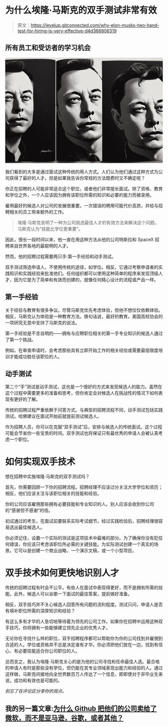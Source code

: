 # 为什么埃隆·马斯克的双手测试非常有效

> 原文：<https://levelup.gitconnected.com/why-elon-musks-two-hand-test-for-hiring-is-very-effective-d4d366806319>

## 所有员工和受访者的学习机会

![](img/4739ab5d139bc3cec76e535c8df32c70.png)

我们看到的大多是通过面试这种传统的用人方式。人们认为他们通过这种方式为公司获得了最好的人才。但是如果我告诉你常规的方法既费时又不确定呢？

你正在招聘的人可能非常适合这个职位，或者他们非常擅长面试。除了资格、教育和学位之外，一个人应该因为拥有该职位所需的知识和必要的能力而被录用。

雇用最好的候选人对公司的发展很重要。一次错误的聘用可能代价高昂，并给与招聘相关的员工带来额外的工作。

> 埃隆·马斯克发明了一种为公司挑选最佳人才的有效方法来解决这个问题。马斯克认为“技能比学位更重要”。

因此，很长一段时间以来，他一直在用这种方法从他的公司特斯拉和 SpaceX 招聘来自世界各地的最聪明的人才。

然而，他的招聘过程需要两只手:第一手经验和动手测试。

双手测试筛选申请人，不使用传统的途径，如学位。相反，它通过考察申请者的实践知识和实践经验来批准他们。任何组织都可以使用这种简单的程序来发现顶级人才，因为它是为了简单和有效而创建的，就像任何精心设计的流程或产品一样。

## 第一手经验

关于经验与教育有很多争议。尽管马斯克优先考虑体验，但他不想仅仅依赖体验。相反，马斯克认为体验是一种教育方法。换句话说，最好的教育。美国高校协会的一项研究无意中支持了马斯克的说法。

第一手经验是不言自明的——拥有与应聘职位相关的第一手专业知识的候选人通过了第一个挑战。

例如，在审查申请时，会考虑那些具有立即开始工作的相关经验或需要最低限度培训才能成功胜任该职位的人。

## 动手测试

第二个“手”测试是动手测试，这也是一个很好的方式来发现候选人的能力。虽然在这个过程中需要更多的准备和思考，但你肯定会对候选人在挑战性的情况下如何表现有更好的了解。

传统的招聘过程严重依赖于问答方式。与典型的招聘流程不同，动手测试包括实践测试。哈佛建议在面试开始前就提前测试候选人。

作为招聘人员，你可以在克服“双手测试”后，安排与候选人的传统面试。这个过程可能会节省你一些宝贵的时间。双手测试也将保证只有最优秀的申请人会被认真考虑一个职位。

# 如何实现双手技术

想在招聘中实施埃隆·马斯克的双手测试吗？

首先，你需要回顾一下你的招聘流程。招聘经理不应该过分关注大学学位和资历；相反，他们应该关注与该职位相关的技能和经验。

你的公司应该雇佣那些拥有必要技能和专业知识的人。别人应该会收到你公司的“感谢但不感谢”的信。

初试通过的考生，在面试前要联系实际考试细节。经过实践检验后，招聘经理很容易选出最佳候选人。

你必须记住，设置一个实际的测试是这项技术中最难的部分。为了确保你没有犯任何错误，你应该只考虑该职位所必需的关键技能。为实际测试创建一个真实的场景。它可以是创建一个商业战略，一个演示文稿，或一个小型项目。

# 双手技术如何更快地识别人才

传统的招聘过程有时会不公平。有些人在面试中表现得更好，而不是拥有所需的技能。此外，候选人可以谷歌一下面试的最佳答案，提前做好准备。

相反，双手技巧并不关心候选人回答所有问题的流利程度。测试只问，申请人是否有填补职位所需的深厚知识和经验？

有这么多有才华的人急切地等待着为领先的公司工作。如果你在招聘中运用这种双手技巧，你将拥有一些能够建立领先企业的优秀人才。

无论你在寻找什么样的职位，双手招聘程序都可以帮助你为你的公司找到并雇佣到合适的人。学位或资格并不总是决定谁有才华。你必须把他们放在一边，找到有信心、有必要技能适合你公司职位的人。

总而言之，我认为埃隆·马斯克关心的是为他的公司寻找和任命最佳人选。最合格的申请人有时是那些没有学位，但仍能在其专业领域表现出能力和经验的人。通过这样做，马斯克间接地向全世界数百万人传达了一个信息，即即使对于非毕业生来说，成功和有效也是可能的。

*别忘了在评论区分享你的观点。*

## 我的另一篇文章:[为什么 Github 把他们的公司卖给了微软，而不是亚马逊，谷歌，或者其他？](/why-did-github-sell-their-company-to-microsoft-instead-of-amazon-google-or-others-d217211dc7fd?source=your_stories_page-------------------------------------)